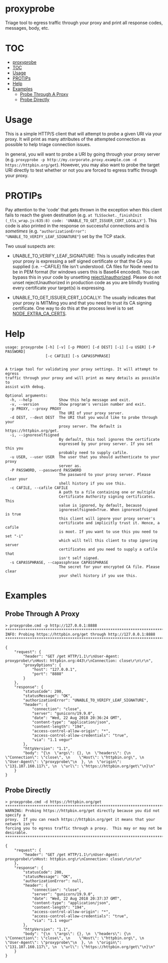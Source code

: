 # proxyprobe

Triage tool to egress traffic through your proxy and print all response codes, messages, body, etc.

# TOC

-   [proxyprobe](#proxyprobe)
-   [TOC](#toc)
-   [Usage](#usage)
-   [PROTIPs](#protips)
-   [Help](#help)
-   [Examples](#examples)
    -   [Probe Through A Proxy](#probe-through-a-proxy)
    -   [Probe Directly](#probe-directly)

# Usage

This is a simple HTTP/S client that will attempt to probe a given URI via your proxy. It will
print as many attributes of the attempted connection as possible to help triage connection issues.

In general, you will want to probe a URI by going through your proxy server
(e.g. `proxyprobe -p http://my.corporate.proxy.example.com -d https://httpbin.org/get`). However,
you may also want to probe the target URI directly to test whether or not you
are forced to egress traffic through your proxy.

# PROTIPs

Pay attention to the 'code' that gets thrown in the exception when this client fails to
reach the given destination (e.g. `at TLSSocket._finishInit (_tls_wrap.js:635:8) code: 'UNABLE_TO_GET_ISSUER_CERT_LOCALLY'`). This code is also printed in the response
on successful connections and is _sometimes_ (e.g. `"authorizationError": "UNABLE_TO_VERIFY_LEAF_SIGNATURE"`) set by the TCP stack.

Two usual suspects are:

-   UNABLE_TO_VERIFY_LEAF_SIGNATURE: This is usually indicates that your proxy is expressing a
    self signed certificate or that the CA you supplied (i.e. --CAFILE) file isn't understood.  CA
    files for Node need to be in PEM format (for windows users this is Base64 encoded).
    You can bypass this in your code by unsetting [rejectUnauthorized](https://nodejs.org/api/https.html#https_https_request_options_callback).
    Please do not unset rejectUnauthorized in production code as you are
    blindly trusting every certificate your target(s) is expressing.

-   UNABLE_TO_GET_ISSUER_CERT_LOCALLY: The usually indicates that your proxy is MITMing you
    and that you need to trust its CA signing certificate. One way to do this at the process
    level is to set [NODE_EXTRA_CA_CERTS](https://nodejs.org/api/cli.html#cli_node_extra_ca_certs_file).

# Help

```
usage: proxyprobe [-h] [-v] [-p PROXY] [-d DEST] [-i] [-u USER] [-P PASSWORD]
                  [-c CAFILE] [-s CAPASSPHRASE]


A triage tool for validating your proxy settings. It will attempt to egress
traffic through your proxy and will print as many details as possible to
assist with debug.

Optional arguments:
  -h, --help            Show this help message and exit.
  -v, --version         Show program's version number and exit.
  -p PROXY, --proxy PROXY
                        The URI of your proxy server.
  -d DEST, --dest DEST  The URI that you would like to probe through your
                        proxy server. The default is https://httpbin.org/get.
  -i, --ignoreselfsigned
                        By default, this tool ignores the certificate
                        expressed by your proxy server. If you set this you
                        probably need to supply cafile.
  -u USER, --user USER  The user that you should authenticate to your proxy
                        server as.
  -P PASSWORD, --password PASSWORD
                        The password to your proxy server. Please clear your
                        shell history if you use this.
  -c CAFILE, --cafile CAFILE
                        A path to a file containing one or multiple
                        Certificate Authority signing certificates. This
                        value is ignored, by default, because
                        ignoreselfsigned=True. When ignoreselfsigned is true
                        this client will ignore your proxy server's
                        certificate and implicitly trust it. Hence, a cafile
                        is moot. If you want to use this you need to set "-i"
                        which will tell this client to stop ignoring server
                        certificates and you need to supply a cafile that
                        isn't self signed.
  -s CAPASSPHRASE, --capassphrase CAPASSPHRASE
                        The secret for your encrypted CA file. Please clear
                        your shell history if you use this.
```

# Examples

## Probe Through A Proxy

```
> proxyprobe.cmd -p http://127.0.0.1:8888
********************************************************************************
INFO: Probing https://httpbin.org/get through http://127.0.0.1:8888
********************************************************************************

{
    "request": {
        "header": "GET /get HTTP/1.1\r\nUser-Agent: proxyprobe\r\nHost: httpbin.org:443\r\nConnection: close\r\n\r\n",
        "proxyOptions": {
            "host": "127.0.0.1",
            "port": "8888"
        }
    },
    "response": {
        "statusCode": 200,
        "statusMessage": "OK",
        "authorizationError": "UNABLE_TO_VERIFY_LEAF_SIGNATURE",
        "header": {
            "connection": "close",
            "server": "gunicorn/19.9.0",
            "date": "Wed, 22 Aug 2018 20:36:24 GMT",
            "content-type": "application/json",
            "content-length": "194",
            "access-control-allow-origin": "*",
            "access-control-allow-credentials": "true",
            "via": "1.1 vegur"
        },
        "httpVersion": "1.1",
        "body": "{\n  \"args\": {}, \n  \"headers\": {\n    \"Connection\": \"close\", \n    \"Host\": \"httpbin.org\", \n    \"User-Agent\": \"proxyprobe\"\n  }, \n  \"origin\": \"131.107.160.117\", \n  \"url\": \"https://httpbin.org/get\"\n}\n"
    }
}
```

## Probe Directly

```
> proxyprobe.cmd -d https://httpbin.org/get
********************************************************************************
WARNING: Probing https://httpbin.org/get directly because you did not specify a
proxy.  If you can reach https://httpbin.org/get it means that your network isn't
forcing you to egress traffic through a proxy.  This may or may not be
desirable.
********************************************************************************

{
    "request": {
        "header": "GET /get HTTP/1.1\r\nUser-Agent: proxyprobe\r\nHost: httpbin.org\r\nConnection: close\r\n\r\n"
    },
    "response": {
        "statusCode": 200,
        "statusMessage": "OK",
        "authorizationError": null,
        "header": {
            "connection": "close",
            "server": "gunicorn/19.9.0",
            "date": "Wed, 22 Aug 2018 20:37:37 GMT",
            "content-type": "application/json",
            "content-length": "194",
            "access-control-allow-origin": "*",
            "access-control-allow-credentials": "true",
            "via": "1.1 vegur"
        },
        "httpVersion": "1.1",
        "body": "{\n  \"args\": {}, \n  \"headers\": {\n    \"Connection\": \"close\", \n    \"Host\": \"httpbin.org\", \n    \"User-Agent\": \"proxyprobe\"\n  }, \n  \"origin\": \"131.107.160.117\", \n  \"url\": \"https://httpbin.org/get\"\n}\n"
    }
}
```
